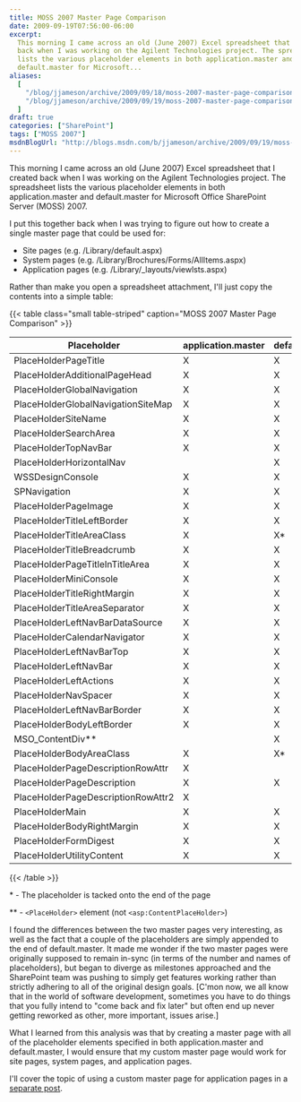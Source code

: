 ```yaml
---
title: MOSS 2007 Master Page Comparison
date: 2009-09-19T07:56:00-06:00
excerpt:
  This morning I came across an old (June 2007) Excel spreadsheet that I created
  back when I was working on the Agilent Technologies project. The spreadsheet
  lists the various placeholder elements in both application.master and
  default.master for Microsoft...
aliases:
  [
    "/blog/jjameson/archive/2009/09/18/moss-2007-master-page-comparison.aspx",
    "/blog/jjameson/archive/2009/09/19/moss-2007-master-page-comparison.aspx",
  ]
draft: true
categories: ["SharePoint"]
tags: ["MOSS 2007"]
msdnBlogUrl: "http://blogs.msdn.com/b/jjameson/archive/2009/09/19/moss-2007-master-page-comparison.aspx"
---
```


This morning I came across an old (June 2007) Excel spreadsheet that I created
back when I was working on the Agilent Technologies project. The spreadsheet
lists the various placeholder elements in both application.master and
default.master for Microsoft Office SharePoint Server (MOSS) 2007.

I put this together back when I was trying to figure out how to create a single
master page that could be used for:

- Site pages (e.g. /Library/default.aspx)
- System pages (e.g. /Library/Brochures/Forms/AllItems.aspx)
- Application pages (e.g. /Library/_layouts/viewlsts.aspx)

Rather than make you open a spreadsheet attachment, I'll just copy the contents
into a simple table:

{{< table class="small table-striped"
caption="MOSS 2007 Master Page Comparison" >}}

| Placeholder | application.master | default.master |
| --- | --- | --- |
| PlaceHolderPageTitle | X | X |
| PlaceHolderAdditionalPageHead | X | X |
| PlaceHolderGlobalNavigation | X | X |
| PlaceHolderGlobalNavigationSiteMap | X | X |
| PlaceHolderSiteName | X | X |
| PlaceHolderSearchArea | X | X |
| PlaceHolderTopNavBar | X | X |
| PlaceHolderHorizontalNav |  | X |
| WSSDesignConsole | X | X |
| SPNavigation | X | X |
| PlaceHolderPageImage | X | X |
| PlaceHolderTitleLeftBorder | X | X |
| PlaceHolderTitleAreaClass | X | X\* |
| PlaceHolderTitleBreadcrumb | X | X |
| PlaceHolderPageTitleInTitleArea | X | X |
| PlaceHolderMiniConsole | X | X |
| PlaceHolderTitleRightMargin | X | X |
| PlaceHolderTitleAreaSeparator | X | X |
| PlaceHolderLeftNavBarDataSource | X | X |
| PlaceHolderCalendarNavigator | X | X |
| PlaceHolderLeftNavBarTop | X | X |
| PlaceHolderLeftNavBar | X | X |
| PlaceHolderLeftActions | X | X |
| PlaceHolderNavSpacer | X | X |
| PlaceHolderLeftNavBarBorder | X | X |
| PlaceHolderBodyLeftBorder | X | X |
| MSO_ContentDiv\*\* |  | X |
| PlaceHolderBodyAreaClass | X | X\* |
| PlaceHolderPageDescriptionRowAttr | X |  |
| PlaceHolderPageDescription | X | X |
| PlaceHolderPageDescriptionRowAttr2 | X |  |
| PlaceHolderMain | X | X |
| PlaceHolderBodyRightMargin | X | X |
| PlaceHolderFormDigest | X | X |
| PlaceHolderUtilityContent | X | X |

{{< /table >}}

\* - The placeholder is tacked onto the end of the page

\*\* - `<PlaceHolder>` element (not `<asp:ContentPlaceHolder>`)

I found the differences between the two master pages very interesting, as well
as the fact that a couple of the placeholders are simply appended to the end of
default.master. It made me wonder if the two master pages were originally
supposed to remain in-sync (in terms of the number and names of placeholders),
but began to diverge as milestones approached and the SharePoint team was
pushing to simply get features working rather than strictly adhering to all of
the original design goals. [C'mon now, we all know that in the world of software
development, sometimes you have to do things that you fully intend to "come back
and fix later" but often end up never getting reworked as other, more important,
issues arise.]

What I learned from this analysis was that by creating a master page with all of
the placeholder elements specified in both application.master and
default.master, I would ensure that my custom master page would work for site
pages, system pages, and application pages.

I'll cover the topic of using a custom master page for application pages in a
[separate post](/blog/jjameson/2009/09/20/overriding-application-master-in-moss-2007).
